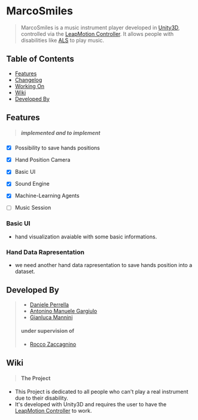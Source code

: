 # MarcoSmiles
> MarcoSmiles is a music instrument player developed in [Unity3D](https://unity.com/), controlled via the [LeapMotion Controller](https://www.leapmotion.com/). It allows people with disabilities like [ALS](https://en.wikipedia.org/wiki/Amyotrophic_lateral_sclerosis) to play music. 


## Table of Contents
- [Features](#features)
- [Changelog](#changelog)
- [Working On](#workingon)
- [Wiki](#wiki)
- [Developed By](#developedby)

###


<a name="features"></a>
## Features 
> ##### implemented and to implement

- [x] Possibility to save hands positions
- [x] Hand Position Camera
- [x] Basic UI
- [x] Sound Engine
- [x] Machine-Learning Agents
- [ ] Music Session


### Basic UI
- hand visualization avaiable with some basic informations.
### Hand Data Rapresentation
- we need another hand data rapresentation to save hands position into a dataset.


<a name="developedby"></a>
## Developed By
> * [Daniele Perrella](github.com/dvgniele)
> * [Antonino Manuele Gargiulo](github.com/gepp4)
> * [Gianluca Mannini](github.com/gmann7)
> #### under supervision of
> * [Rocco Zaccagnino]() 


<a name="wiki"></a>
## Wiki
> #### The Project
- This Project is dedicated to all people who can't play a real instrument due to their disability.
- It's developed with Unity3D and requires the user to have the [LeapMotion Controller](https://www.leapmotion.com/) to work.
